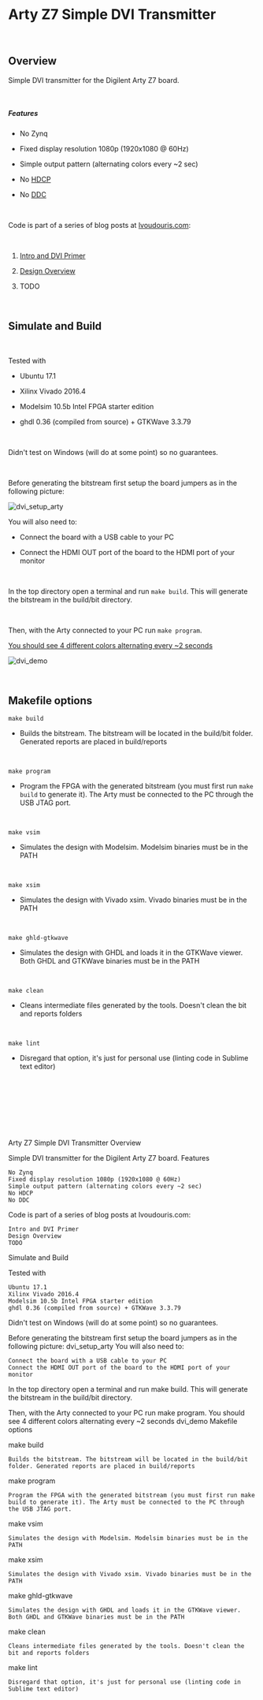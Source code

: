 # Arty Z7 Simple DVI Transmitter
​

## Overview

Simple DVI transmitter for the Digilent Arty Z7 board. 

​

##### Features

* No Zynq

* Fixed display resolution 1080p (1920x1080 @ 60Hz)

* Simple output pattern (alternating colors every ~2 sec)

* No [HDCP](https://en.wikipedia.org/wiki/High-bandwidth_Digital_Content_Protection)

* No [DDC](https://en.wikipedia.org/wiki/Display_Data_Channel)

​

Code is part of a series of blog posts at [lvoudouris.com](https://www.lvoudouris.com):

​

1. [Intro and DVI Primer](https://lvoudouris.com/arty-z7-simple-dvi-transmitter-part-1/)

2. [Design Overview](https://lvoudouris.com/arty-z7-simple-dvi-transmitter-part-2/)

3. TODO

​

## Simulate and Build

​

Tested with

* Ubuntu 17.1

* Xilinx Vivado 2016.4

* Modelsim 10.5b Intel FPGA starter edition

* ghdl 0.36 (compiled from source) + GTKWave 3.3.79

​

Didn't test on Windows (will do at some point) so no guarantees. 

​

Before generating the bitstream first setup the board jumpers as in the following picture:

![dvi_setup_arty](https://www.lvoudouris.com/content/images/2018/01/dvi_setup_arty.jpg)

You will also need to:

* Connect the board with a USB cable to your PC

* Connect the HDMI OUT port of the board to the HDMI port of your monitor

​

In the top directory open a terminal and run `make build`. This will generate the bitstream in the build/bit directory. 

​

Then, with the Arty connected to your PC run `make program`.

[You should see 4 different colors alternating every ~2 seconds](https://lvoudouris.com/content/images/2018/01/dvi_demo.webm)

![dvi_demo](https://i.imgur.com/cLzIsML.jpg)

​

## Makefile options

`make build`

* Builds the bitstream. The bitstream will be located in the build/bit folder. Generated reports are placed in build/reports

​

`make program`

* Program the FPGA with the generated bitstream (you must first run `make build` to generate it). The Arty must be connected to the PC through the USB JTAG port.

​

`make vsim`

* Simulates the design with Modelsim. Modelsim binaries must be in the PATH

​

`make xsim`

* Simulates the design with Vivado xsim. Vivado binaries must be in the PATH

​

`make ghld-gtkwave`

* Simulates the design with GHDL and loads it in the GTKWave viewer. Both GHDL and GTKWave binaries must be in the PATH

​

`make clean`

* Cleans intermediate files generated by the tools. Doesn't clean the bit and reports folders

​

`make lint`

* Disregard that option, it's just for personal use (linting code in Sublime text editor)

​

​

​

​

Arty Z7 Simple DVI Transmitter
Overview

Simple DVI transmitter for the Digilent Arty Z7 board.
Features

    No Zynq
    Fixed display resolution 1080p (1920x1080 @ 60Hz)
    Simple output pattern (alternating colors every ~2 sec)
    No HDCP
    No DDC

Code is part of a series of blog posts at lvoudouris.com:

    Intro and DVI Primer
    Design Overview
    TODO

Simulate and Build

Tested with

    Ubuntu 17.1
    Xilinx Vivado 2016.4
    Modelsim 10.5b Intel FPGA starter edition
    ghdl 0.36 (compiled from source) + GTKWave 3.3.79

Didn't test on Windows (will do at some point) so no guarantees.

Before generating the bitstream first setup the board jumpers as in the following picture: dvi_setup_arty You will also need to:

    Connect the board with a USB cable to your PC
    Connect the HDMI OUT port of the board to the HDMI port of your monitor

In the top directory open a terminal and run make build. This will generate the bitstream in the build/bit directory.

Then, with the Arty connected to your PC run make program. You should see 4 different colors alternating every ~2 seconds dvi_demo
Makefile options

make build

    Builds the bitstream. The bitstream will be located in the build/bit folder. Generated reports are placed in build/reports

make program

    Program the FPGA with the generated bitstream (you must first run make build to generate it). The Arty must be connected to the PC through the USB JTAG port.

make vsim

    Simulates the design with Modelsim. Modelsim binaries must be in the PATH

make xsim

    Simulates the design with Vivado xsim. Vivado binaries must be in the PATH

make ghld-gtkwave

    Simulates the design with GHDL and loads it in the GTKWave viewer. Both GHDL and GTKWave binaries must be in the PATH

make clean

    Cleans intermediate files generated by the tools. Doesn't clean the bit and reports folders

make lint

    Disregard that option, it's just for personal use (linting code in Sublime text editor)

